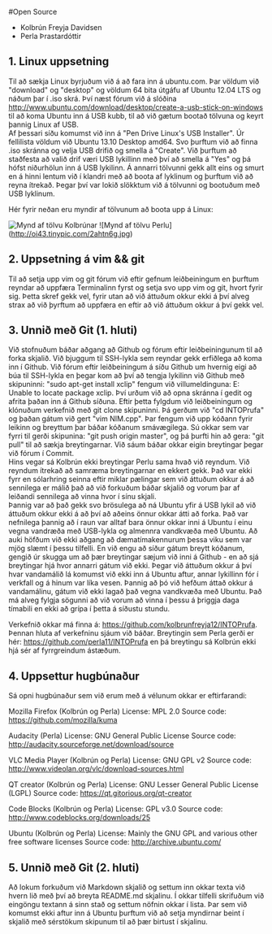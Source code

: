#Open Source

- Kolbrún Freyja Davidsen
- Perla Þrastardóttir

## 1. Linux uppsetning
Til að sækja Linux byrjuðum við á að fara inn á ubuntu.com.  Þar völdum við "download" og "desktop" og völdum 64 bita útgáfu af Ubuntu 12.04 LTS og náðum þar í .iso skrá. Því næst fórum við á slóðina http://www.ubuntu.com/download/desktop/create-a-usb-stick-on-windows til að koma Ubuntu inn á USB kubb, til að við gætum bootað tölvuna og keyrt þannig Linux af USB.  
Af þessari síðu komumst við inn á "Pen Drive Linux's USB Installer".  Úr fellilista völdum við Ubuntu 13.10 Desktop amd64.  Svo þurftum við að finna .iso skránna og velja USB drifið og smella á "Create".  Við þurftum að staðfesta að valið drif væri USB lykillinn með því að smella á "Yes" og þá hófst niðurhölun inn á USB lykilinn. Á annarri tölvunni gekk allt eins og smurt en á hinni lentum við í klandri með að boota af lyklinum og þurftum við að reyna ítrekað.  Þegar því var lokið slökktum við á tölvunni og bootuðum með USB lyklinum.

Hér fyrir neðan eru myndir af tölvunum að boota upp á Linux:

![Mynd af tölvu Kolbrúnar](http://oi40.tinypic.com/oarwvp.jpg)
![Mynd af tölvu Perlu] (http://oi43.tinypic.com/2ahtn6g.jpg)

## 2. Uppsetning á vim && git

Til að setja upp vim og git fórum við eftir gefnum leiðbeiningum en þurftum reyndar að uppfæra Terminalinn fyrst og setja svo upp vim og git, hvort fyrir sig.  Þetta skref gekk vel, fyrir utan að við áttuðum okkur ekki á því alveg strax að við þyrftum að uppfæra en eftir að við áttuðum okkur á því gekk vel.

## 3. Unnið með Git (1. hluti)


Við stofnuðum báðar aðgang að Github og fórum eftir leiðbeiningunum til að forka skjalið. Við bjuggum til SSH-lykla sem reyndar gekk erfiðlega að koma inn í Github.  Við fórum eftir leiðbeiningum á síðu Github um hvernig eigi að búa til SSH-lykla en þegar kom að því að tengja lykilinn við Github með skipuninni: "sudo apt-get install xclip" fengum við villumeldinguna: E: Unable to locate package xclip.  Því urðum við að opna skránna í gedit og afrita þaðan inn á Github síðuna.  Eftir þetta fylgdum við leiðbeiningum og klónuðum verkefnið með git clone skipuninni. Þá gerðum við "cd INTOPrufa" og þaðan gátum við gert "vim NIM.cpp".  Þar fengum við upp kóðann fyrir leikinn og breyttum þar báðar kóðanum smávægilega.  Sú okkar sem var fyrri til gerði skipunina: "git push origin master", og þá þurfti hin að gera: "git pull" til að sækja breytingarnar.  Við sáum báðar okkar eigin breytingar þegar við fórum í Commit.  
Hins vegar sá Kolbrún ekki breytingar Perlu sama hvað við reyndum.  Við reyndum ítrekað að samræma breytingarnar en ekkert gekk.  Það var ekki fyrr en sólarhring seinna eftir miklar pælingar sem við áttuðum okkur á að sennilega er málið það að við forkuðum báðar skjalið og vorum þar af leiðandi sennilega að vinna hvor í sínu skjali.  
Þannig var að það gekk svo brösulega að ná Ubuntu yfir á USB lykil að við áttuðum okkur ekki á að því að aðeins önnur okkar átti að forka. Það var nefnilega þannig að í raun var alltaf bara önnur okkar inni á Ubuntu í einu vegna vandræða með USB-lykla og almennra vandkvæða með Ubuntu.  Að auki höfðum við ekki aðgang að dæmatímakennurum þessa viku sem var mjög slæmt í þessu tilfelli.  En við engu að síður gátum breytt kóðanum, gengið úr skugga um að þær breytingar sæjum við inni á Github - en að sjá breytingar hjá hvor annarri gátum við ekki.  Þegar við áttuðum okkur á því hvar vandamálið lá komumst við ekki inn á Ubuntu aftur, annar lykillinn fór í verkfall og á hinum var líka vesen.  Þannig að þó við hefðum áttað okkur á vandamálinu, gátum við ekki lagað það vegna vandkvæða með Ubuntu.  Það má alveg fylgja sögunni að við vorum að vinna í þessu á þriggja daga tímabili en ekki að grípa í þetta á síðustu stundu.   

Verkefnið okkar má finna á: https://github.com/kolbrunfreyja12/INTOPrufa.  Þennan hluta af verkefninu sjáum við báðar.
Breytingin sem Perla gerði er hér: https://github.com/perla11/INTOPrufa en þá breytingu sá Kolbrún ekki hjá sér af fyrrgreindum ástæðum.

## 4. Uppsettur hugbúnaður

Sá opni hugbúnaður sem við erum með á vélunum okkar er eftirfarandi:

Mozilla Firefox (Kolbrún og Perla)
License: MPL 2.0
Source code: https://github.com/mozilla/kuma

Audacity (Perla)
License: 	GNU General Public License
Source code: http://audacity.sourceforge.net/download/source


VLC Media Player (Kolbrún og Perla)
License: GNU GPL v2
Source code: http://www.videolan.org/vlc/download-sources.html

QT creator (Kolbrún og Perla)
License: GNU Lesser General Public License (LGPL)
Source code: https://qt.gitorious.org/qt-creator

Code Blocks (Kolbrún og Perla)
License: GPL v3.0
Source code: http://www.codeblocks.org/downloads/25

Ubuntu (Kolbrún og Perla)
License:	Mainly the GNU GPL and various other free software licenses
Source code: http://archive.ubuntu.com/

## 5. Unnið með Git (2. hluti)

Að lokum forkuðum við Markdown skjalið og settum inn okkar texta við hvern lið með því að breyta README.md skjalinu. Í okkar tilfelli skrifuðum við eingöngu textann á sinn stað og settum nöfnin okkar í lista.  Þar sem við komumst ekki aftur inn á Ubuntu þurftum við að setja myndirnar beint í skjalið með sérstökum skipunum til að þær birtust í skjalinu.  
